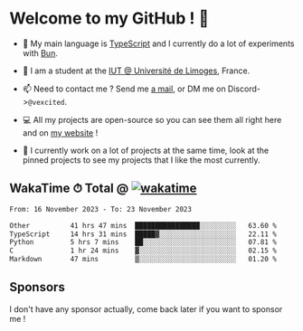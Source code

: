 # Welcome to my GitHub ! 🌃

- 🔭 My main language is [TypeScript](https://www.typescriptlang.org/) and I currently do a lot of experiments with [Bun](https://bun.sh).

- 🌱 I am a student at the [IUT @ Université de Limoges](https://iut.unilim.fr), France.

- 📫 Need to contact me ? Send me <a href="mailto:mikkel@milescode.dev">a mail</a>, or DM me on Discord->`@vexcited`.

- 💻 All my projects are open-source so you can see them all right here and on <a href="https://vexcited.vercel.app">my website</a> !

- 👀 I currently work on a lot of projects at the same time, look at the pinned projects to see my projects that I like the most currently.

## WakaTime ⏱ Total @ [![wakatime](https://wakatime.com/badge/user/0839e595-e07a-435c-8d59-ed95f2a3d6dd.svg)](https://wakatime.com/@0839e595-e07a-435c-8d59-ed95f2a3d6dd)

<!--START_SECTION:waka-->

```txt
From: 16 November 2023 - To: 23 November 2023

Other          41 hrs 47 mins  ████████████████░░░░░░░░░   63.60 %
TypeScript     14 hrs 31 mins  █████▓░░░░░░░░░░░░░░░░░░░   22.11 %
Python         5 hrs 7 mins    ██░░░░░░░░░░░░░░░░░░░░░░░   07.81 %
C              1 hr 24 mins    ▓░░░░░░░░░░░░░░░░░░░░░░░░   02.15 %
Markdown       47 mins         ▒░░░░░░░░░░░░░░░░░░░░░░░░   01.20 %
```

<!--END_SECTION:waka-->

## Sponsors

I don't have any sponsor actually, come back later if you want to sponsor me !
